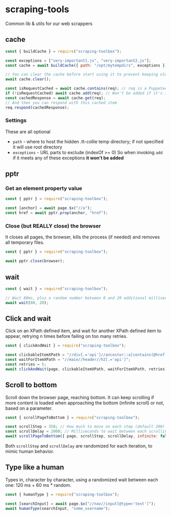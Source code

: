 # scraping-tools
Common lib &amp; utils for our web scrappers

## cache

```javascript
const { buildCache } = require("scraping-toolbox");

const exceptions = ["very-important1.js", "very-important2.js"];
const cache = await buildCache({ path: "/opt/mytempdirs", exceptions });

// You can clear the cache before start using it to prevent keeping old content
await cache.clear();

const isRequestCached = await cache.contains(req); // req is a Puppeteer HTTPRequest object
if (!isRequestCached) await cache.add(req); // Won't be added if it's in 'exceptions'!
const cachedResponse = await cache.get(req);
// And then you can respond with this cached item
req.respond(cachedResponse);
```

### Settings

These are all optional

- ```path``` - where to host the hidden .tt-collie temp directory; if not specified it will use root directory
- ```exceptions``` - URL parts to exclude (indexOf >= 0) So when invoking ```add``` if it meets any of these exceptions **it won't be added**

## pptr

### Get an element property value

```javascript
const { pptr } = require("scraping-toolbox");

const [anchor] = await page.$x("//a");
const href = await pptr.prop(anchor, "href");
```

### Close (but REALLY close) the browser

It closes all pages, the browser, kills the process (if needed) and removes all temporary files.

```javascript
const { pptr } = require("scraping-toolbox");

await pptr.close(browser);
```

## wait

```javascript
const { wait } = require("scraping-toolbox");

// Wait 80ms, plus a random number between 0 and 20 additional milliseconds
await wait(80, 20); 
```

## Click and wait

Click on an XPath defined item, and wait for another XPath defined item to appear, retrying n times before failing on too many retries.

```javascript
const { clickAndWait } = require("scraping-toolbox");

const clickableItemXPath = "//div[.='opi']//ancestor::a[contains(@href, 'opi')]";
const waitForItemXPath = "//main//header//h2[.='opi']";
const retries = 5;
await clickAndWait(page, clickableItemXPath, waitForItemXPath, retries);
```

## Scroll to bottom

Scroll down the browser page, reaching bottom. It can keep scrolling if more content is loaded when approaching the bottom (infinite scroll) or not, based on a parameter.

```javascript
const { scrollPageToBottom } = require("scraping-toolbox");

const scrollStep = 350; // How much to move on each step (default 200)
const scrollDelay = 2000; // Milliseconds to wait between each scrolling step (default 1000)
await scrollPageToBottom({ page, scrollStep, scrollDelay, infinite: false });
```

Both ```scrollStep``` and ```scrollDelay``` are randomized for each iteration, to mimic human behavior.

## Type like a human

Types in, character by character, using a randomized wait between each one: 120 ms + 60 ms * random.

```javascript
const { humanType } = require("scraping-toolbox");

const [searchInput] = await page.$x("//nav//input[@type='text']");
await humanType(searchInput, "some_username");
```
